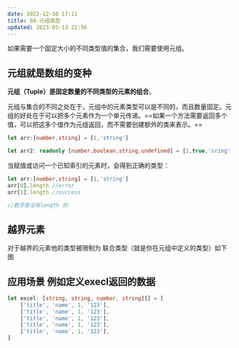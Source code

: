 ```yaml
---
date: 2022-12-30 17:11
title: 04-元组类型
updated: 2023-05-13 22:56
---
```


如果需要一个固定大小的不同类型值的集合，我们需要使用元组。 
## 元组就是数组的变种

**元组（Tuple）是固定数量的不同类型的元素的组合**。

元组与集合的不同之处在于，元组中的元素类型可以是不同的，而且数量固定。元组的好处在于可以把多个元素作为一个单元传递。==如果一个方法需要返回多个值，可以把这多个值作为元组返回，而不需要创建额外的类来表示。==

```TypeScript
let arr:[number,string] = [1,'string']

let arr2: readonly [number,boolean,string,undefined] = [1,true,'sring',undefined]
```


当赋值或访问一个已知索引的元素时，会得到正确的类型：
```TypeScript
let arr:[number,string] = [1,'string']
arr[0].length //error
arr[1].length //success
 
//数字是没有length 的
```

## 越界元素

对于越界的元素他的类型被限制为 联合类型（就是你在元组中定义的类型）如下图


## **应用场景 例如定义execl返回的数据**
```TypeScript
let excel: [string, string, number, string][] = [
    ['title', 'name', 1, '123'],
    ['title', 'name', 1, '123'],
    ['title', 'name', 1, '123'],
    ['title', 'name', 1, '123'],
    ['title', 'name', 1, '123'],
]
```